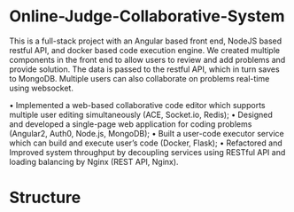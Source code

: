 # Online-Judge-Collaborative-System
This is a full-stack project with an Angular based front end, NodeJS based restful API, and docker based code execution engine. We created multiple components in the front end to allow users to review and add problems and provide solution. The data is passed to the restful API, which in turn saves to MongoDB. Multiple users can also collaborate on problems real-time using websocket.

• Implemented a web-based collaborative code editor which supports multiple user
editing simultaneously (ACE, Socket.io, Redis);
• Designed and developed a single-page web application for coding problems
(Angular2, Auth0, Node.js, MongoDB);
• Built a user-code executor service which can build and execute user’s code
(Docker, Flask);
• Refactored and Improved system throughput by decoupling services using
RESTful API and loading balancing by Nginx (REST API, Nginx).

# Structure


